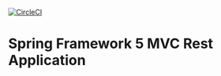 [![CircleCI](https://circleci.com/gh/zelazobeton/restAPI.svg?style=svg)](https://circleci.com/gh/zelazobeton/restAPI)
# Spring Framework 5 MVC Rest Application
